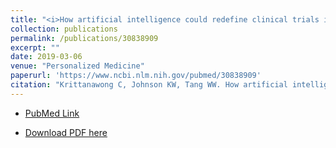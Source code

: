 ```yaml
---
title: "<i>How artificial intelligence could redefine clinical trials in cardiovascular medicine: lessons learned from oncology</i>"
collection: publications
permalink: /publications/30838909
excerpt: ""
date: 2019-03-06
venue: "Personalized Medicine"
paperurl: 'https://www.ncbi.nlm.nih.gov/pubmed/30838909'
citation: "Krittanawong C, Johnson KW, Tang WW. How artificial intelligence could redefine clinical trials in cardiovascular medicine: lessons learned from oncology. Per Med. 2019 Mar 6. doi: 10.2217/pme-2018-0130."
---
```


* [PubMed Link](https://www.ncbi.nlm.nih.gov/pubmed/30838909)

* [Download PDF here](https://raw.githubusercontent.com/kippjohnson/website/master/files/30838909.pdf)

<script type='text/javascript' src='https://d1bxh8uas1mnw7.cloudfront.net/assets/embed.js'></script>
<div class='altmetric-embed' data-badge-type="medium-donut" data-doi="10.2217/pme-2018-0130" data-hide-no-mentions="true" data-hide-less-than="1" class="altmetric-embed"></div>
